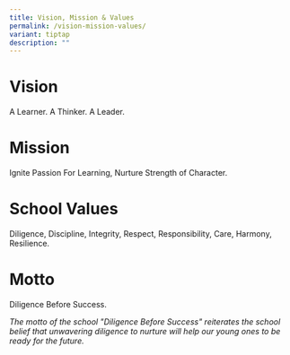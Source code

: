 ```yaml
---
title: Vision, Mission & Values
permalink: /vision-mission-values/
variant: tiptap
description: ""
---
```

<h1><strong>Vision</strong></h1>
<p>A Learner. A Thinker. A Leader.</p>
<h1><strong>Mission</strong></h1>
<p>Ignite Passion For Learning, Nurture Strength of Character.</p>
<h1><strong>School Values</strong></h1>
<p>Diligence, Discipline, Integrity, Respect, Responsibility, Care, Harmony,
Resilience.</p>
<h1><strong>Motto</strong></h1>
<p>Diligence Before Success.</p>
<p><em>The motto of the school "Diligence Before Success" reiterates the school belief that unwavering diligence to nurture will help our young ones to be ready for the future. &nbsp;</em>
</p>